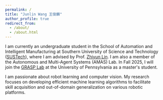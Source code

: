 ```yaml
---
permalink: /
title: "Junlin Wang 王俊麟"
author_profile: true
redirect_from: 
  - /about/
  - /about.html
---
```


I am currently an undergraduate student in the School of Automation and Intelligent Manufacturing at Southern University of Science and Technology ([SUSTech](https://www.sustech.edu.cn/en/)), where I am advised by Prof. [Zhiyun Lin](https://scholar.google.com/citations?user=ic9y2dIAAAAJ&hl=en). I am also a member of the Autonomous and Multi-Agent Systems (AMAS) Lab. In Fall 2025, I will join the [GRASP Lab](https://www.grasp.upenn.edu/) at the University of Pennsylvania as a master's student.

I am passionate about robot learning and computer vision. My research focuses on developing efficient machine learning algorithms to facilitate skill acquisition and out-of-domain generalization on various robotic platforms.
